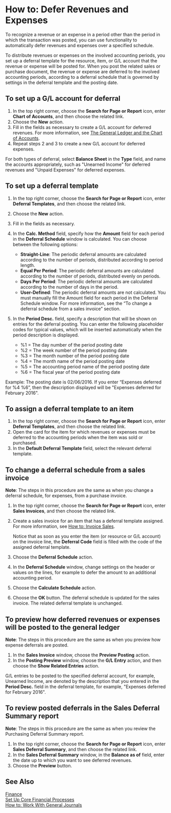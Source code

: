 <properties
	pageTitle="How to: Defer Revenues and Expenses| Project “Madeira”" 
    description="Describes how to recognize revenues and expenses in periods other than the period in which the transaction is posted by automatically deferring revenues and expenses over a specified schedule." 
    services="project-madeira" 
    documentationCenter=""
    authors="SorenGP"/>
<tags
    ms.service="project-madeira"
    ms.topic="article"
    ms.devlang="na"
    ms.tgt_pltfrm="na"
    ms.workload="na"
    ms.date="09/12/2016"
    ms.author="SorenGP" />
    
# How to: Defer Revenues and Expenses 
To recognize a revenue or an expense in a period other than the period in which the transaction was posted, you can use functionality to automatically defer revenues and expenses over a specified schedule.

To distribute revenues or expenses on the involved accounting periods, you set up a deferral template for the resource, item, or G/L account that the revenue or expense will be posted for. When you post the related sales or purchase document, the revenue or expense are deferred to the involved accounting periods, according to a deferral schedule that is governed by settings in the deferral template and the posting date.

## To set up a G/L account for deferral
1. In the top right corner, choose the **Search for Page or Report** icon, enter **Chart of Accounts**, and then choose the related link.
2. Choose the **New** action.
3. Fill in the fields as necessary to create a G/L account for deferred revenues. For more information, see [The General Ledger and the Chart of Accounts](finance-general-ledger.md).
3. Repeat steps 2 and 3 to create a new G/L account for deferred expenses.

For both types of deferral, select **Balance Sheet** in the **Type** field, and name the accounts appropriately, such as "Unearned Income" for deferred revenues and "Unpaid Expenses" for deferred expenses. 

## To set up a deferral template
1. In the top right corner, choose the **Search for Page or Report** icon, enter **Deferral Templates**, and then choose the related link.
2. Choose the **New** action.
3. Fill in the fields as necessary. 
4. In the **Calc. Method** field, specify how the **Amount** field for each period in the **Deferral Schedule** window is calculated. You can choose between the following options:
    - **Straight-Line**: The periodic deferral amounts are calculated according to the number of periods, distributed according to period length.
    - **Equal Per Period**: The periodic deferral amounts are calculated according to the number of periods, distributed evenly on periods.
    - **Days Per Period**: The periodic deferral amounts are calculated according to the number of days in the period.
    - **User-Defined**: The periodic deferral amounts are not calculated. You must manually fill the Amount field for each period in the Deferral Schedule window. For more information, see the “To change a deferral schedule from a sales invoice” section.

5. In the **Period Desc.** field, specify a description that will be shown on entries for the deferral posting. You can enter the following placeholder codes for typical values, which will be inserted automatically when the period description is displayed.
    - %1 = The day number of the period posting date
    - %2 = The week number of the period posting date
    - %3 = The month number of the period posting date
    - %4 = The month name of the period posting date
    - %5 = The accounting period name of the period posting date
    - %6 = The fiscal year of the period posting date

Example: The posting date is 02/06/2016. If you enter “Expenses deferred for %4 %6”, then the description displayed will be "Expenses deferred for February 2016".

## To assign a deferral template to an item
1. In the top right corner, choose the **Search for Page or Report** icon, enter **Deferral Templates**, and then choose the related link.
2. Open the card for the item for which revenues or expenses must be deferred to the accounting periods when the item was sold or purchased.
3. In the **Default Deferral Template** field, select the relevant deferral template.

## To change a deferral schedule from a sales invoice
**Note**: The steps in this procedure are the same as when you change a deferral schedule, for expenses, from a purchase invoice.

1. In the top right corner, choose the **Search for Page or Report** icon, enter **Sales Invoices**, and then choose the related link.
2. Create a sales invoice for an item that has a deferral template assigned. For more information, see [How to: Invoice Sales](sales-how-invoice-sales.md).

    Notice that as soon as you enter the item (or resource or G/L account) on the invoice line, the **Deferral Code** field is filled with the code of the assigned deferral template.
3. Choose the **Deferral Schedule** action.
4. In the **Deferral Schedule** window, change settings on the header or values on the lines, for example to defer the amount to an additional accounting period.
5. Choose the **Calculate Schedule** action.
6. Choose the **OK** button. The deferral schedule is updated for the sales invoice. The related deferral template is unchanged.

## To preview how deferred revenues or expenses will be posted to the general ledger
**Note**: The steps in this procedure are the same as when you preview how expense deferrals are posted.

1. In the **Sales Invoice** window, choose the **Preview Posting** action.
2. In the **Posting Preview** window, choose the **G/L Entry** action, and then choose the **Show Related Entries** action.

G/L entries to be posted to the specified deferral account, for example, Unearned Income, are denoted by the description that you entered in the **Period Desc.** field in the deferral template, for example, "Expenses deferred for February 2016".

## To review posted deferrals in the Sales Deferral Summary report
**Note**: The steps in this procedure are the same as when you review the Purchasing Deferral Summary report.

1. In the top right corner, choose the **Search for Page or Report** icon, enter **Sales Deferral Summary**, and then choose the related link.
2. In the **Sales Deferral Summary** window, in the **Balance as of** field, enter the date up to which you want to see deferred revenues.
3. Choose the **Preview** button.

## See Also
[Finance](finance.md)  
[Set Up Core Financial Processes](finance-setup-finance.md)  
[How to: Work With General Journals](ui-work-general-journals.md)